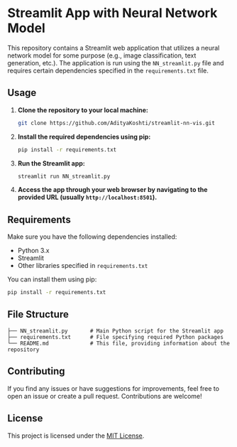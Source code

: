 # Streamlit App with Neural Network Model

This repository contains a Streamlit web application that utilizes a neural network model for some purpose (e.g., image classification, text generation, etc.). The application is run using the `NN_streamlit.py` file and requires certain dependencies specified in the `requirements.txt` file.

## Usage

1. **Clone the repository to your local machine:**

    ```bash
    git clone https://github.com/AdityaKoshti/streamlit-nn-vis.git
    ```

2. **Install the required dependencies using pip:**

    ```bash
    pip install -r requirements.txt
    ```

3. **Run the Streamlit app:**

    ```bash
    streamlit run NN_streamlit.py
    ```

4. **Access the app through your web browser by navigating to the provided URL (usually `http://localhost:8501`).**

## Requirements

Make sure you have the following dependencies installed:

- Python 3.x
- Streamlit
- Other libraries specified in `requirements.txt`

You can install them using pip:

```bash
pip install -r requirements.txt
```

## File Structure

```
├── NN_streamlit.py       # Main Python script for the Streamlit app
├── requirements.txt      # File specifying required Python packages
└── README.md             # This file, providing information about the repository
```

## Contributing

If you find any issues or have suggestions for improvements, feel free to open an issue or create a pull request. Contributions are welcome!

## License

This project is licensed under the [MIT License](LICENSE).
